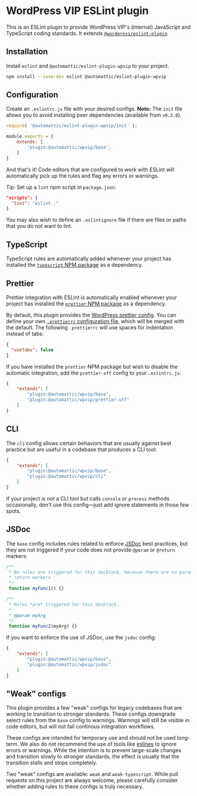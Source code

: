 # WordPress VIP ESLint plugin

This is an ESLint plugin to provide WordPress VIP's (internal) JavaScript and TypeScript coding standards. It extends [`@wordpress/eslint-plugin`](https://github.com/WordPress/gutenberg/tree/trunk/packages/eslint-plugin).

## Installation

Install `eslint` and `@automattic/eslint-plugin-wpvip` to your project.

```sh
npm install --save-dev eslint @automattic/eslint-plugin-wpvip
```

## Configuration

Create an `.eslintrc.js` file with your desired configs. **Note:** The `init` file allows you to avoid installing peer dependencies (available from `v0.5.0`).

```js
require( '@automattic/eslint-plugin-wpvip/init' );

module.exports = {
	extends: [
		'plugin:@automattic/wpvip/base',
	]
}
```

And that's it! Code editors that are configured to work with ESLint will automatically pick up the rules and flag any errors or warnings.

Tip: Set up a `lint` npm script in `package.json`:

```json
"scripts": {
  "lint": "eslint ."
}
```

You may also wish to define an `.eslintignore` file if there are files or paths that you do not want to lint.

## TypeScript

TypeScript rules are automatically added whenever your project has installed the [`typescript` NPM package]() as a dependency.

## Prettier

Prettier integration with ESLint is automatically enabled whenever your project has installed the [`prettier` NPM package](https://www.npmjs.com/package/prettier) as a dependency.

By default, this plugin provides the [WordPress prettier config](https://github.com/WordPress/gutenberg/blob/605aeb0f4f7d2225120e498f95ae27b9f56d77a3/packages/prettier-config/lib/index.js). You can define your own [`.prettierrc` configuration file](https://prettier.io/docs/en/configuration.html), which will be merged with the default. The following `.prettierrc` will use spaces for indentation instead of tabs:

```json
{
  "useTabs": false
}
```

If you have installed the `prettier` NPM package but wish to disable the automatic integration, add the `prettier-off` config to your `.eslintrc.js`:

```json
{
	"extends": [
		"plugin:@automattic/wpvip/base",
		"plugin:@automattic/wpvip/prettier-off"
	]
}
```

## CLI

The `cli` config allows certain behaviors that are usually against best practice but are useful in a codebase that produces a CLI tool:

```json
{
	"extends": [
		"plugin:@automattic/wpvip/base",
		"plugin:@automattic/wpvip/cli"
	]
}
```

If your project is not a CLI tool but calls `console` or `process` methods occasionally, don't use this config—just add ignore statements in those few spots.

## JSDoc

The `base` config includes rules related to enforce [JSDoc](https://jsdoc.app/) best practices, but they are not triggered if your code does not provide `@param` or `@return` markers:

```js
/**
 * No rules are triggered for this docblock, because there are no param or
 * return markers
 */
 function myFunc1() {}

/**
 * Rules *are* triggered for this docblock.
 *
 * @param myArg
 */
 function myFunc2(myArg) {}
```

If you want to enforce the use of JSDoc, use the `jsdoc` config:

```json
{
	"extends": [
		"plugin:@automattic/wpvip/base",
		"plugin:@automattic/wpvip/jsdoc"
	]
}
```

## "Weak" configs

This plugin provides a few "weak" configs for legacy codebases that are working to transition to stronger standards. These configs downgrade select rules from the `base` config to warnings. Warnings will still be visible in code editors, but will not fail continous integration workflows.

These configs are intended for temporary use and should not be used long-term. We also do not recommend the use of tools like [eslines](https://github.com/Automattic/eslines) to ignore errors or warnings. While the intention is to prevent large-scale changes and transition slowly to stronger standards, the effect is usually that the transition stalls and stops completely.

Two "weak" configs are available: `weak` and `weak-typescript`. While pull requests on this project are always welcome, please carefully consider whether adding rules to these configs is truly necessary.
